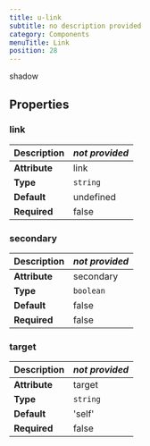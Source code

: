 ```yaml
---
title: u-link
subtitle: no description provided
category: Components
menuTitle: Link
position: 28
---
```


<badge> shadow </badge>








## Properties

### link
|**Description**|*not provided*|
|---|---|
|**Attribute**|link|
|**Type**|`string`|
|**Default**|undefined|
|**Required**|false|


### secondary
|**Description**|*not provided*|
|---|---|
|**Attribute**|secondary|
|**Type**|`boolean`|
|**Default**|false|
|**Required**|false|


### target
|**Description**|*not provided*|
|---|---|
|**Attribute**|target|
|**Type**|`string`|
|**Default**|'self'|
|**Required**|false|















